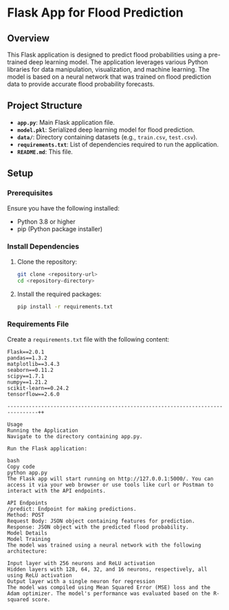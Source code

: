# Flask App for Flood Prediction

## Overview

This Flask application is designed to predict flood probabilities using a pre-trained deep learning model. The application leverages various Python libraries for data manipulation, visualization, and machine learning. The model is based on a neural network that was trained on flood prediction data to provide accurate flood probability forecasts.

## Project Structure

- **`app.py`**: Main Flask application file.
- **`model.pkl`**: Serialized deep learning model for flood prediction.
- **`data/`**: Directory containing datasets (e.g., `train.csv`, `test.csv`).
- **`requirements.txt`**: List of dependencies required to run the application.
- **`README.md`**: This file.

## Setup

### Prerequisites

Ensure you have the following installed:

- Python 3.8 or higher
- pip (Python package installer)

### Install Dependencies

1. Clone the repository:

    ```bash
    git clone <repository-url>
    cd <repository-directory>
    ```

2. Install the required packages:

    ```bash
    pip install -r requirements.txt
    ```

### Requirements File

Create a `requirements.txt` file with the following content:

```plaintext
Flask==2.0.1
pandas==1.3.2
matplotlib==3.4.3
seaborn==0.11.2
scipy==1.7.1
numpy==1.21.2
scikit-learn==0.24.2
tensorflow==2.6.0

--------------------------------------------------------------------------------++

Usage
Running the Application
Navigate to the directory containing app.py.

Run the Flask application:

bash
Copy code
python app.py
The Flask app will start running on http://127.0.0.1:5000/. You can access it via your web browser or use tools like curl or Postman to interact with the API endpoints.

API Endpoints
/predict: Endpoint for making predictions.
Method: POST
Request Body: JSON object containing features for prediction.
Response: JSON object with the predicted flood probability.
Model Details
Model Training
The model was trained using a neural network with the following architecture:

Input layer with 256 neurons and ReLU activation
Hidden layers with 128, 64, 32, and 16 neurons, respectively, all using ReLU activation
Output layer with a single neuron for regression
The model was compiled using Mean Squared Error (MSE) loss and the Adam optimizer. The model's performance was evaluated based on the R-squared score.